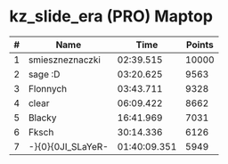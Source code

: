 # kz_slide_era (PRO) Maptop

|  # | Name | Time | Points |
|-------------- | -------------- | -------------- | -------------- | 
| 1 | smieszneznaczki | 02:39.515 | 10000 | 
| 2 | sage :D | 03:20.625 | 9563 | 
| 3 | Flonnych | 03:43.711 | 9328 | 
| 4 | clear | 06:09.422 | 8662 | 
| 5 | Blacky | 16:41.969 | 7031 | 
| 6 | Fksch | 30:14.336 | 6126 | 
| 7 | -}{0}{0JI_SLaYeR- | 01:40:09.351 | 5949 | 

